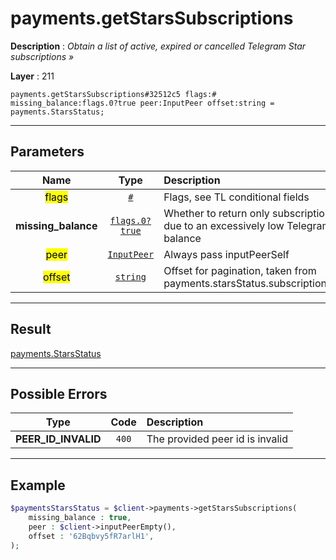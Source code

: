 # payments.getStarsSubscriptions

**Description** : *Obtain a list of active, expired or cancelled Telegram Star subscriptions »*

**Layer** : 211

```tl
payments.getStarsSubscriptions#32512c5 flags:# missing_balance:flags.0?true peer:InputPeer offset:string = payments.StarsStatus;
```

---

## Parameters

| Name | Type | Description |
| :---: | :---: | :--- |
| <mark>flags</mark> | [`#`](type/#) | Flags, see TL conditional fields |
| **missing_balance** | [`flags.0?true`](type/true) | Whether to return only subscriptions expired due to an excessively low Telegram Star balance |
| <mark>peer</mark> | [`InputPeer`](type/InputPeer) | Always pass inputPeerSelf |
| <mark>offset</mark> | [`string`](type/string) | Offset for pagination, taken from payments.starsStatus.subscriptions_next_offset |

---

## Result

[payments.StarsStatus](type/payments.StarsStatus)

---

## Possible Errors

| Type | Code | Description |
| :---: | :---: | :--- |
| **PEER_ID_INVALID** | `400` | The provided peer id is invalid |

---

## Example

```php
$paymentsStarsStatus = $client->payments->getStarsSubscriptions(
	missing_balance : true,
	peer : $client->inputPeerEmpty(),
	offset : '62Bqbvy5fR7arlH1',
);
```